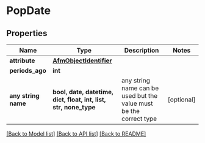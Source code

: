 # PopDate


## Properties
Name | Type | Description | Notes
------------ | ------------- | ------------- | -------------
**attribute** | [**AfmObjectIdentifier**](AfmObjectIdentifier.md) |  | 
**periods_ago** | **int** |  | 
**any string name** | **bool, date, datetime, dict, float, int, list, str, none_type** | any string name can be used but the value must be the correct type | [optional]

[[Back to Model list]](../README.md#documentation-for-models) [[Back to API list]](../README.md#documentation-for-api-endpoints) [[Back to README]](../README.md)


